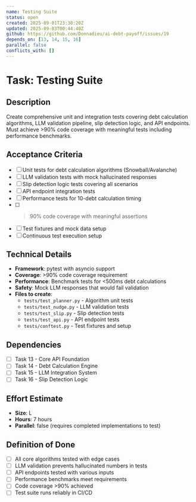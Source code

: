 ```yaml
---
name: Testing Suite
status: open
created: 2025-09-01T23:38:20Z
updated: 2025-09-03T00:44:40Z
github: https://github.com/Donnadieu/ai-debt-payoff/issues/19
depends_on: [13, 14, 15, 16]
parallel: false
conflicts_with: []
---
```


# Task: Testing Suite

## Description

Create comprehensive unit and integration tests covering debt calculation algorithms, LLM validation pipeline, slip detection logic, and API endpoints. Must achieve >90% code coverage with meaningful tests including performance benchmarks.

## Acceptance Criteria

- [ ] Unit tests for debt calculation algorithms (Snowball/Avalanche)
- [ ] LLM validation tests with mock hallucinated responses
- [ ] Slip detection logic tests covering all scenarios
- [ ] API endpoint integration tests
- [ ] Performance tests for 10-debt calculation timing
- [ ] >90% code coverage with meaningful assertions
- [ ] Test fixtures and mock data setup
- [ ] Continuous test execution setup

## Technical Details

- **Framework**: pytest with asyncio support
- **Coverage**: >90% code coverage requirement
- **Performance**: Benchmark tests for <500ms debt calculations
- **Safety**: Mock LLM responses that would fail validation
- **Files to create**:
  - `tests/test_planner.py` - Algorithm unit tests
  - `tests/test_nudge.py` - LLM validation tests
  - `tests/test_slip.py` - Slip detection tests
  - `tests/test_api.py` - API endpoint tests
  - `tests/conftest.py` - Test fixtures and setup

## Dependencies

- [ ] Task 13 - Core API Foundation
- [ ] Task 14 - Debt Calculation Engine
- [ ] Task 15 - LLM Integration System
- [ ] Task 16 - Slip Detection Logic

## Effort Estimate

- **Size**: L
- **Hours**: 7 hours
- **Parallel**: false (requires completed implementations to test)

## Definition of Done

- [ ] All core algorithms tested with edge cases
- [ ] LLM validation prevents hallucinated numbers in tests
- [ ] API endpoints tested with various inputs
- [ ] Performance benchmarks meet requirements
- [ ] Code coverage >90% achieved
- [ ] Test suite runs reliably in CI/CD
